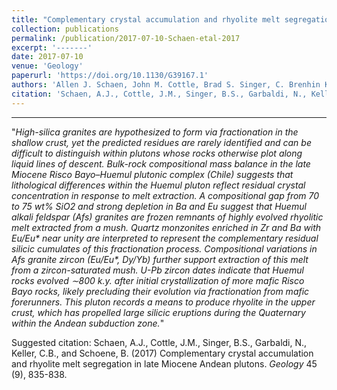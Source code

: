 ```yaml
---
title: "Complementary crystal accumulation and rhyolite melt segregation in a late Miocene Andean pluton"
collection: publications
permalink: /publication/2017-07-10-Schaen-etal-2017
excerpt: '-------'
date: 2017-07-10
venue: 'Geology'
paperurl: 'https://doi.org/10.1130/G39167.1'
authors: 'Allen J. Schaen, John M. Cottle, Brad S. Singer, C. Brenhin Keller, Nicolas Garibaldi, and Blair Schoene'
citation: 'Schaen, A.J., Cottle, J.M., Singer, B.S., Garbaldi, N., Keller, C.B., and Schoene, B. (2017) Complementary crystal accumulation and rhyolite melt segregation in late Miocene Andean plutons. <i>Geology</i> 45 (9), 835-838.'
---
```

-------

"<i>High-silica granites are hypothesized to form via fractionation in the shallow crust, yet the predicted residues are rarely identified and can be difficult to distinguish within plutons whose rocks otherwise plot along liquid lines of descent. Bulk-rock compositional mass balance in the late Miocene Risco Bayo–Huemul plutonic complex (Chile) suggests that lithological differences within the Huemul pluton reflect residual crystal concentration in response to melt extraction. A compositional gap from 70 to 75 wt% SiO2 and strong depletion in Ba and Eu suggest that Huemul alkali feldspar (Afs) granites are frozen remnants of highly evolved rhyolitic melt extracted from a mush. Quartz monzonites enriched in Zr and Ba with Eu/Eu* near unity are interpreted to represent the complementary residual silicic cumulates of this fractionation process. Compositional variations in Afs granite zircon (Eu/Eu*, Dy/Yb) further support extraction of this melt from a zircon-saturated mush. U-Pb zircon dates indicate that Huemul rocks evolved ∼800 k.y. after initial crystallization of more mafic Risco Bayo rocks, likely precluding their evolution via fractionation from mafic forerunners. This pluton records a means to produce rhyolite in the upper crust, which has propelled large silicic eruptions during the Quaternary within the Andean subduction zone.</i>"

Suggested citation: Schaen, A.J., Cottle, J.M., Singer, B.S., Garbaldi, N., Keller, C.B., and Schoene, B. (2017) Complementary crystal accumulation and rhyolite melt segregation in late Miocene Andean plutons. <i>Geology</i> 45 (9), 835-838.